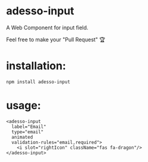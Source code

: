 # adesso-input
A Web Component for input field.

Feel free to make your "Pull Request" 🏆

  # installation:
  `npm install adesso-input`

  # usage:
  ```
  <adesso-input
    label="Email"
    type="email"
    animated
    validation-rules="email,required">
      <i slot="rightIcon" className="fas fa-dragon"/>
  </adesso-input>
  ```

